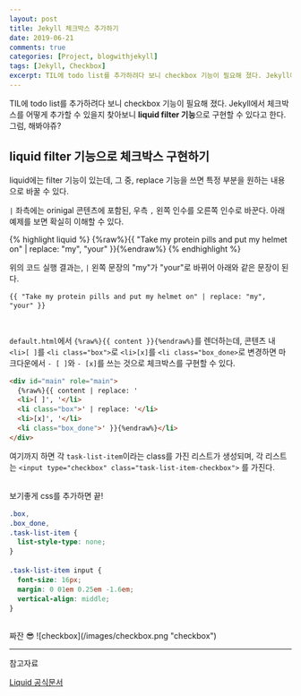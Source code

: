 ```yaml
---
layout: post
title: Jekyll 체크박스 추가하기
date: 2019-06-21
comments: true
categories: [Project, blogwithjekyll]
tags: [Jekyll, Checkbox]
excerpt: TIL에 todo list를 추가하려다 보니 checkbox 기능이 필요해 졌다. Jekyll에서 체크박스를 어떻게 추가할 수 있을지 찾아보니 liquid filter 기능을 쓸 수 있다고 한다.
---
```


TIL에 todo list를 추가하려다 보니 checkbox 기능이 필요해 졌다. Jekyll에서 체크박스를 어떻게 추가할 수 있을지 찾아보니 **liquid filter 기능**으로 구현할 수 있다고 한다. 그럼, 해봐야쥬?

## liquid filter 기능으로 체크박스 구현하기

liquid에는 filter 기능이 있는데, 그 중, replace 기능을 쓰면 특정 부분을 원하는 내용으로 바꿀 수 있다.

`|` 좌측에는 orinigal 콘텐츠에 포함된, 우측 `,` 왼쪽 인수를 오른쪽 인수로 바꾼다. 아래 예제를 보면 확실히 이해할 수 있다.

{% highlight liquid %}
{%raw%}{{ "Take my protein pills and put my helmet on" | replace: "my", "your" }}{%endraw%}
{% endhighlight %}

위의 코드 실행 결과는, `|` 왼쪽 문장의 "my"가 "your"로 바뀌어 아래와 같은 문장이 된다.

```
{{ "Take my protein pills and put my helmet on" | replace: "my", "your" }}
```

<br>

`default.html`에서 `{%raw%}{{ content }}{%endraw%}`를 렌더하는데, 콘텐츠 내 `<li>[ ]`를 `<li class="box">`로 `<li>[x]`를 `<li class="box_done>`로 변경하면 마크다운에서 `- [ ]`와 `- [x]`를 쓰는 것으로 체크박스를 구현할 수 있다.

```html
<div id="main" role="main">
  {%raw%}{{ content | replace: '
  <li>[ ]', '</li>
  <li class="box">' | replace: '</li>
  <li>[x]', '</li>
  <li class="box_done">' }}{%endraw%}</li>
</div>
```

여기까지 하면 각 `task-list-item`이라는 class를 가진 리스트가 생성되며, 각 리스트는 `<input type="checkbox" class="task-list-item-checkbox">` 를 가진다.

<br>
보기좋게 css를 추가하면 끝!

```css
.box,
.box_done,
.task-list-item {
  list-style-type: none;
}

.task-list-item input {
  font-size: 16px;
  margin: 0 01em 0.25em -1.6em;
  vertical-align: middle;
}
```

<br>
짜잔 😎
![checkbox](/images/checkbox.png "checkbox")

---

<span class="reference">참고자료</span>

[Liquid 공식문서](https://shopify.github.io/liquid/filters/replace/)
